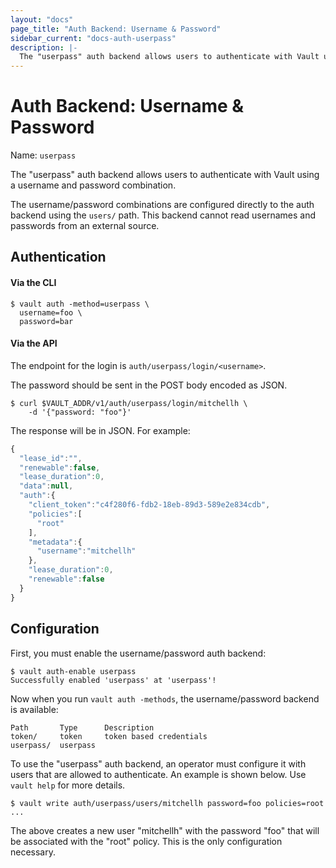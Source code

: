 ```yaml
---
layout: "docs"
page_title: "Auth Backend: Username & Password"
sidebar_current: "docs-auth-userpass"
description: |-
  The "userpass" auth backend allows users to authenticate with Vault using a username and password.
---
```


# Auth Backend: Username & Password

Name: `userpass`

The "userpass" auth backend allows users to authenticate with Vault using
a username and password combination.

The username/password combinations are configured directly to the auth
backend using the `users/` path. This backend cannot read usernames and
passwords from an external source.

## Authentication

#### Via the CLI

```
$ vault auth -method=userpass \
  username=foo \
  password=bar
```

#### Via the API

The endpoint for the login is `auth/userpass/login/<username>`.

The password should be sent in the POST body encoded as JSON.

```shell
$ curl $VAULT_ADDR/v1/auth/userpass/login/mitchellh \
    -d '{"password: "foo"}'
```

The response will be in JSON. For example:

```javascript
{
  "lease_id":"",
  "renewable":false,
  "lease_duration":0,
  "data":null,
  "auth":{
    "client_token":"c4f280f6-fdb2-18eb-89d3-589e2e834cdb",
    "policies":[
      "root"
    ],
    "metadata":{
      "username":"mitchellh"
    },
    "lease_duration":0,
    "renewable":false
  }
}
```

## Configuration

First, you must enable the username/password auth backend:

```
$ vault auth-enable userpass
Successfully enabled 'userpass' at 'userpass'!
```

Now when you run `vault auth -methods`, the username/password backend is
available:

```
Path       Type      Description
token/     token     token based credentials
userpass/  userpass
```

To use the "userpass" auth backend, an operator must configure it with
users that are allowed to authenticate. An example is shown below.
Use `vault help` for more details.

```
$ vault write auth/userpass/users/mitchellh password=foo policies=root
...
```

The above creates a new user "mitchellh" with the password "foo" that
will be associated with the "root" policy. This is the only configuration
necessary.
